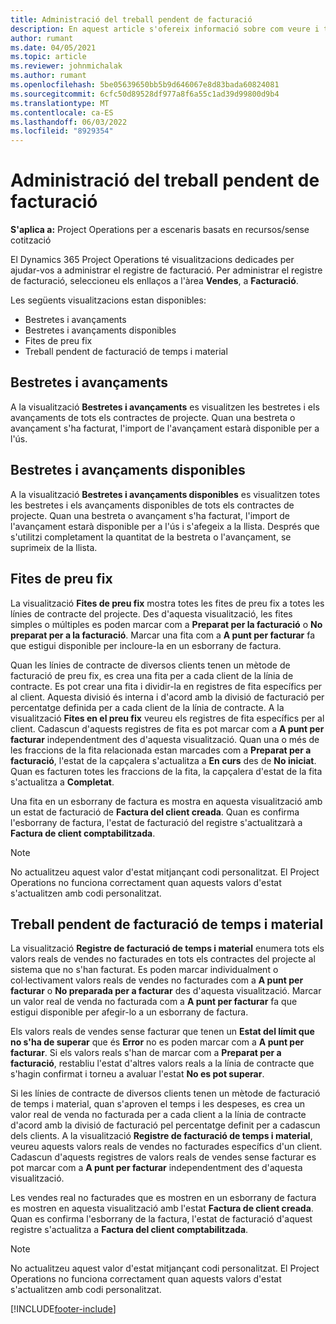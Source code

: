```yaml
---
title: Administració del treball pendent de facturació
description: En aquest article s'ofereix informació sobre com veure i treballar amb el backlog de facturació a Project Operations.
author: rumant
ms.date: 04/05/2021
ms.topic: article
ms.reviewer: johnmichalak
ms.author: rumant
ms.openlocfilehash: 5be05639650bb5b9d646067e8d83bada60824081
ms.sourcegitcommit: 6cfc50d89528df977a8f6a55c1ad39d99800d9b4
ms.translationtype: MT
ms.contentlocale: ca-ES
ms.lasthandoff: 06/03/2022
ms.locfileid: "8929354"
---
```

# <a name="manage-billing-backlog"></a>Administració del treball pendent de facturació

**S'aplica a:** Project Operations per a escenaris basats en recursos/sense cotització

El Dynamics 365 Project Operations té visualitzacions dedicades per ajudar-vos a administrar el registre de facturació. Per administrar el registre de facturació, seleccioneu els enllaços a l'àrea **Vendes**, a **Facturació**. 

Les següents visualitzacions estan disponibles:

- Bestretes i avançaments
- Bestretes i avançaments disponibles
- Fites de preu fix
- Treball pendent de facturació de temps i material

## <a name="retainers-and-advances"></a>Bestretes i avançaments

A la visualització **Bestretes i avançaments** es visualitzen les bestretes i els avançaments de tots els contractes de projecte. Quan una bestreta o avançament s'ha facturat, l'import de l'avançament estarà disponible per a l'ús.

## <a name="available-retainers-and-advances"></a>Bestretes i avançaments disponibles

A la visualització **Bestretes i avançaments disponibles** es visualitzen totes les bestretes i els avançaments disponibles de tots els contractes de projecte. Quan una bestreta o avançament s'ha facturat, l'import de l'avançament estarà disponible per a l'ús i s'afegeix a la llista. Després que s'utilitzi completament la quantitat de la bestreta o l'avançament, se suprimeix de la llista.

## <a name="fixed-price-milestones"></a>Fites de preu fix

La visualització **Fites de preu fix** mostra totes les fites de preu fix a totes les línies de contracte del projecte. Des d'aquesta visualització, les fites simples o múltiples es poden marcar com a **Preparat per la facturació** o **No preparat per a la facturació**. Marcar una fita com a **A punt per facturar** fa que estigui disponible per incloure-la en un esborrany de factura.

Quan les línies de contracte de diversos clients tenen un mètode de facturació de preu fix, es crea una fita per a cada client de la línia de contracte. Es pot crear una fita i dividir-la en registres de fita específics per al client. Aquesta divisió és interna i d'acord amb la divisió de facturació per percentatge definida per a cada client de la línia de contracte. A la visualització **Fites en el preu fix** veureu els registres de fita específics per al client. Cadascun d'aquests registres de fita es pot marcar com a **A punt per facturar** independentment des d'aquesta visualització. Quan una o més de les fraccions de la fita relacionada estan marcades com a **Preparat per a facturació**, l'estat de la capçalera s'actualitza a **En curs** des de **No iniciat**. Quan es facturen totes les fraccions de la fita, la capçalera d'estat de la fita s'actualitza a **Completat**.

Una fita en un esborrany de factura es mostra en aquesta visualització amb un estat de facturació de **Factura del client creada**. Quan es confirma l'esborrany de factura, l'estat de facturació del registre s'actualitzarà a **Factura de client comptabilitzada**. 

> [!NOTE] 
> No actualitzeu aquest valor d'estat mitjançant codi personalitzat. El Project Operations no funciona correctament quan aquests valors d'estat s'actualitzen amb codi personalitzat.

## <a name="time-and-material-billing-backlog"></a>Treball pendent de facturació de temps i material

La visualització **Registre de facturació de temps i material** enumera tots els valors reals de vendes no facturades en tots els contractes del projecte al sistema que no s'han facturat. Es poden marcar individualment o col·lectivament valors reals de vendes no facturades com a **A punt per facturar** o **No preparada per a facturar** des d'aquesta visualització. Marcar un valor real de venda no facturada com a **A punt per facturar** fa que estigui disponible per afegir-lo a un esborrany de factura.

Els valors reals de vendes sense facturar que tenen un **Estat del límit que no s'ha de superar** que és **Error** no es poden marcar com a **A punt per facturar**. Si els valors reals s'han de marcar com a **Preparat per a facturació**, restabliu l'estat d'altres valors reals a la línia de contracte que s'hagin confirmat i torneu a avaluar l'estat **No es pot superar**.

Si les línies de contracte de diversos clients tenen un mètode de facturació de temps i material, quan s'aproven el temps i les despeses, es crea un valor real de venda no facturada per a cada client a la línia de contracte d'acord amb la divisió de facturació pel percentatge definit per a cadascun dels clients. A la visualització **Registre de facturació de temps i material**, veureu aquests valors reals de vendes no facturades específics d'un client. Cadascun d'aquests registres de valors reals de vendes sense facturar es pot marcar com a **A punt per facturar** independentment des d'aquesta visualització.

Les vendes real no facturades que es mostren en un esborrany de factura es mostren en aquesta visualització amb l'estat **Factura de client creada**. Quan es confirma l'esborrany de la factura, l'estat de facturació d'aquest registre s'actualitza a **Factura del client comptabilitzada**. 

> [!NOTE] 
> No actualitzeu aquest valor d'estat mitjançant codi personalitzat. El Project Operations no funciona correctament quan aquests valors d'estat s'actualitzen amb codi personalitzat.


[!INCLUDE[footer-include](../includes/footer-banner.md)]

